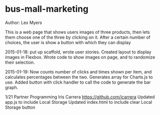 # bus-mall-marketing

Author: Lex Myers

This is a web page that shows users images of three products, then lets them
choose one of the three by clicking on it. After a certain number of choices,
the user is show a button with which they can display

2015-01-18: put up scaffold, wrote user stories. Created layout to display
images in Flexbox. Wrote code to show images on page, and to randomize their
selection.

2015-01-19: Now counts number of clicks and times shown per item, and
calculates percentages between the two. Generates array for Charts.js to use.
Added button with click handler to call the code to generate the bar graph.

1/21 Partner Programming
Iris Carrera https://github.com/icarrera
Updated app.js to include Local Storage
Updated index.html to include clear Local Storage button
